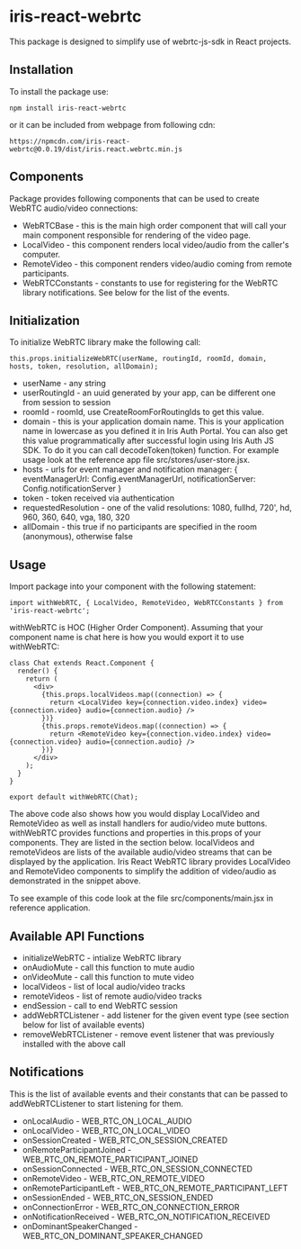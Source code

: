 # iris-react-webrtc
This package is designed to simplify use of webrtc-js-sdk in React projects.

## Installation
To install the package use:

```
npm install iris-react-webrtc
```

or it can be included from webpage from following cdn:

```
https://npmcdn.com/iris-react-webrtc@0.0.19/dist/iris.react.webrtc.min.js
```

## Components
Package provides following components that can be used to create WebRTC audio/video connections:

* WebRTCBase - this is the main high order component that will call your main component responsible for rendering of the video page.
* LocalVideo - this component renders local video/audio from the caller's computer.
* RemoteVideo - this component renders video/audio coming from remote participants.
* WebRTCConstants - constants to use for registering for the WebRTC library notifications.  See below for the list of the events.

## Initialization
To initialize WebRTC library make the following call:

```
this.props.initializeWebRTC(userName, routingId, roomId, domain, hosts, token, resolution, allDomain);
```

* userName - any string
* userRoutingId - an uuid generated by your app, can be different one from session to session
* roomId - roomId, use CreateRoomForRoutingIds to get this value.
* domain - this is your application domain name.  This is your application name in lowercase as you defined it in Iris Auth Portal.  You can also get this value programmatically after successful login using Iris Auth JS SDK.  To do it you can call decodeToken(token) function.  For example usage look at the reference app file src/stores/user-store.jsx.
* hosts - urls for event manager and notification manager: { eventManagerUrl: Config.eventManagerUrl, notificationServer: Config.notificationServer }
* token - token received via authentication
* requestedResolution - one of the valid resolutions: 1080, fullhd, 720', hd, 960, 360, 640, vga, 180, 320
* allDomain - this true if no participants are specified in the room (anonymous), otherwise false

## Usage
Import package into your component with the following statement:

```
import withWebRTC, { LocalVideo, RemoteVideo, WebRTCConstants } from 'iris-react-webrtc';
```

withWebRTC is HOC (Higher Order Component).  Assuming that your component name is chat here is how you would export it to use withWebRTC:

```
class Chat extends React.Component {
  render() {
    return (
      <div>
        {this.props.localVideos.map((connection) => {
          return <LocalVideo key={connection.video.index} video={connection.video} audio={connection.audio} />
        })}
        {this.props.remoteVideos.map((connection) => {
          return <RemoteVideo key={connection.video.index} video={connection.video} audio={connection.audio} />
        })}
      </div>
    );
  }
}

export default withWebRTC(Chat);
```

The above code also shows how you would display LocalVideo and RemoteVideo as well as install handlers for audio/video mute buttons.  withWebRTC provides functions and properties in this.props of your components.  They are listed in the section below.  localVideos and remoteVideos are lists of the available audio/video streams that can be displayed by the application. Iris React WebRTC library provides LocalVideo and RemoteVideo components to simplify the addition of video/audio as demonstrated in the snippet above.  

To see example of this code look at the file src/components/main.jsx in reference application.

## Available API Functions
* initializeWebRTC - intialize WebRTC library
* onAudioMute - call this function to mute audio
* onVideoMute - call this function to mute video
* localVideos - list of local audio/video tracks
* remoteVideos - list of remote audio/video tracks
* endSession - call to end WebRTC session
* addWebRTCListener - add listener for the given event type (see section below for list of available events)
* removeWebRTCListener - remove event listener that was previously installed with the above call

## Notifications
This is the list of available events and their constants that can be passed to addWebRTCListener to start listening for them.

* onLocalAudio - WEB_RTC_ON_LOCAL_AUDIO
* onLocalVideo - WEB_RTC_ON_LOCAL_VIDEO
* onSessionCreated - WEB_RTC_ON_SESSION_CREATED
* onRemoteParticipantJoined - WEB_RTC_ON_REMOTE_PARTICIPANT_JOINED
* onSessionConnected - WEB_RTC_ON_SESSION_CONNECTED
* onRemoteVideo - WEB_RTC_ON_REMOTE_VIDEO
* onRemoteParticipantLeft - WEB_RTC_ON_REMOTE_PARTICIPANT_LEFT
* onSessionEnded - WEB_RTC_ON_SESSION_ENDED
* onConnectionError - WEB_RTC_ON_CONNECTION_ERROR
* onNotificationReceived - WEB_RTC_ON_NOTIFICATION_RECEIVED
* onDominantSpeakerChanged - WEB_RTC_ON_DOMINANT_SPEAKER_CHANGED
